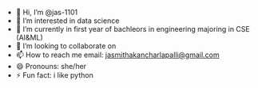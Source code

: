 - 👋 Hi, I’m @jas-1101
- 👀 I’m interested in data science
- 🌱 I’m currently in first year of bachleors in engineering majoring in CSE (AI&ML)
- 💞️ I’m looking to collaborate on 
- 📫 How to reach me email: jasmithakancharlapalli@gmail.com
- 😄 Pronouns: she/her
- ⚡ Fun fact: i like python

<!---
jas-1101/jas-1101 is a ✨ special ✨ repository because its `README.md` (this file) appears on your GitHub profile.
You can click the Preview link to take a look at your changes.
--->
